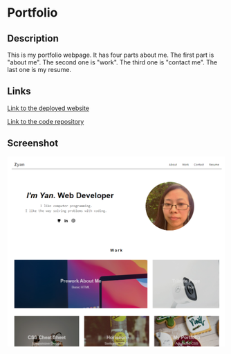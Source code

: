# Portfolio
## Description
This is my portfolio webpage. It has four parts about me. The first part is "about me". The second one is "work". The third one is "contact me". The last one is my resume.
## Links
<p dir="auto"><a href="https://yanbud.github.io/portfolio/">Link to the deployed website</a></p>
<p dir="auto"><a href="https://github.com/Yanbud/portfolio">Link to the code repository</a></p>

## Screenshot
<p dir="auto"><img src="assets/images/Screenshot.png" alt="screenshot of index.html" style="max-width: 100%;" /></p>